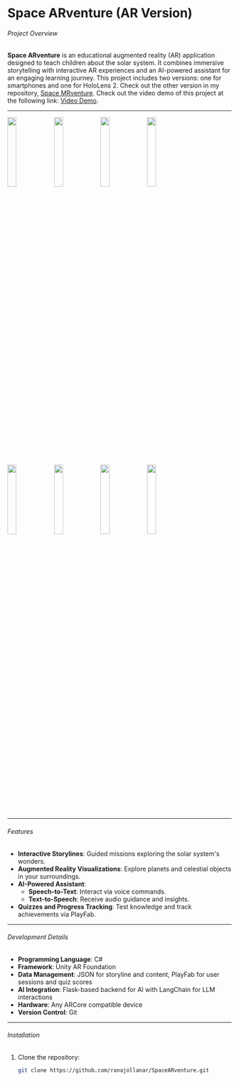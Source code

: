 
# Space ARventure (AR Version)

###### Project Overview
**Space ARventure** is an educational augmented reality (AR) application designed to teach children about the solar system. It combines immersive storytelling with interactive AR experiences and an AI-powered assistant for an engaging learning journey.
This project includes two versions: one for smartphones and one for HoloLens 2. Check out the other version in my repository, [Space MRventure](https://github.com/ranajollanar/SpaceMRventure).
Check out the video demo of this project at the following link: [Video Demo](https://drive.google.com/drive/folders/1oOQBktZ6-Q6GgawcX-34sOd2BE3prSaO?usp=drive_link).


---
<img src="https://github.com/user-attachments/assets/1e083d8a-7843-4e17-92d4-4ff716b86768" width="20%">
<img src="https://github.com/user-attachments/assets/976e040a-03ca-4ecb-9efb-277298da6b8c" width="20%">
<img src="https://github.com/user-attachments/assets/716033af-635b-4ea9-8288-27b2b32f9eca" width="20%">
<img src="https://github.com/user-attachments/assets/4c6ef41a-2760-4475-a272-9876163952cf" width="20%">
<img src="https://github.com/user-attachments/assets/58c34445-e5d2-4236-914d-69f49a2a7192" width="20%">
<img src="https://github.com/user-attachments/assets/ee391c7a-9b10-458e-98cb-315faca1bf30" width="20%">
<img src="https://github.com/user-attachments/assets/6a2cfdb2-76d2-4d62-9962-b77497ad1671" width="20%">
<img src="https://github.com/user-attachments/assets/7085480a-29dd-4556-b238-43766d10eb2b" width="20%">

---
###### Features
- **Interactive Storylines**: Guided missions exploring the solar system's wonders.
- **Augmented Reality Visualizations**: Explore planets and celestial objects in your surroundings.
- **AI-Powered Assistant**:
  - **Speech-to-Text**: Interact via voice commands.
  - **Text-to-Speech**: Receive audio guidance and insights.
- **Quizzes and Progress Tracking**: Test knowledge and track achievements via PlayFab.

---

###### Development Details
- **Programming Language**: C#
- **Framework**: Unity AR Foundation
- **Data Management**: JSON for storyline and content, PlayFab for user sessions and quiz scores
- **AI Integration**: Flask-based backend for AI with LangChain for LLM interactions
- **Hardware**: Any ARCore compatible device
- **Version Control**: Git


---

###### Installation
1. Clone the repository:
   ```bash
   git clone https://github.com/ranajollanar/SpaceARventure.git
